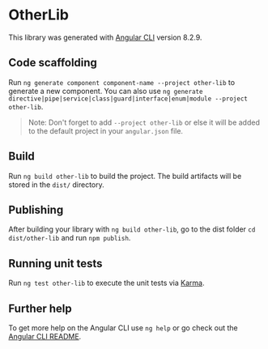 # OtherLib

This library was generated with [Angular CLI](https://github.com/angular/angular-cli) version 8.2.9.

## Code scaffolding

Run `ng generate component component-name --project other-lib` to generate a new component. You can also use `ng generate directive|pipe|service|class|guard|interface|enum|module --project other-lib`.
> Note: Don't forget to add `--project other-lib` or else it will be added to the default project in your `angular.json` file. 

## Build

Run `ng build other-lib` to build the project. The build artifacts will be stored in the `dist/` directory.

## Publishing

After building your library with `ng build other-lib`, go to the dist folder `cd dist/other-lib` and run `npm publish`.

## Running unit tests

Run `ng test other-lib` to execute the unit tests via [Karma](https://karma-runner.github.io).

## Further help

To get more help on the Angular CLI use `ng help` or go check out the [Angular CLI README](https://github.com/angular/angular-cli/blob/master/README.md).
